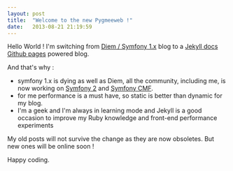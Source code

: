 ```yaml
---
layout: post
title:  "Welcome to the new Pygmeeweb !"
date:   2013-08-21 21:19:59
---
```


Hello World !
I'm switching from [Diem / Symfony 1.x][diem] blog to a [Jekyll docs][jekyll] [Github pages][ghpages] powered blog.



And that's why :

-   symfony 1.x is dying as well as Diem, all the community, including me, is now working on [Symfony 2][symfony] and [Symfony CMF][symfonyCMF].
-   for me performance is a must have, so static is better than dynamic for my blog.
-   I'm a geek and I'm always in learning mode and Jekyll is a good occasion to improve my Ruby knowledge and front-end performance experiments

My old posts will not survive the change as they are now obsoletes. 
But new ones will be online soon !

Happy coding.


[jekyll]:    http://jekyllrb.com
[diem]: http://diem-project.org/
[ghpages]: http://pages.github.com/
[symfony]: http://symfony.com/
[symfonyCMF]: http://cmf.symfony.com/